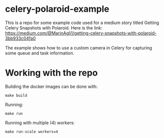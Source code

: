 # celery-polaroid-example
This is a repo for some example code used for a medium story
titled Getting Celery Snapshots with Polaroid.
Here is the link:
https://medium.com/@MarinAgli1/getting-celery-snapshots-with-polaroid-3bb933c04fa0

The example shows how to use a custom camera in Celery for
capturing some queue and task information.

# Working with the repo
Building the docker images can be done with:
```shell
make build
```

Running:
```shell
make run
```

Running with multiple (4) workers:
```shell
make run-scale workers=4
```
